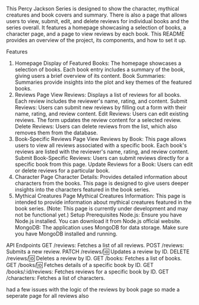 This Percy Jackson Series is designed to show the character, mythical creatures and book covers and summary. There is also a page that allows users to view, submit, edit, and delete reviews for individual books and the series overall. It features a homepage showcasing a selection of books, a character page, and a page to view reviews by each book. This README provides an overview of the project, its components, and how to set it up.

Features

1. Homepage
   Display of Featured Books: The homepage showcases a selection of books. Each book entry includes a summary of the book, giving users a brief overview of its content.
   Book Summaries: Summaries provide insights into the plot and key themes of the featured books.
2. Reviews Page
   View Reviews: Displays a list of reviews for all books. Each review includes the reviewer's name, rating, and content.
   Submit Reviews: Users can submit new reviews by filling out a form with their name, rating, and review content.
   Edit Reviews: Users can edit existing reviews. The form updates the review content for a selected review.
   Delete Reviews: Users can delete reviews from the list, which also removes them from the database.
3. Book-Specific Reviews Page
   View Reviews by Book: This page allows users to view all reviews associated with a specific book. Each book's reviews are listed with the reviewer's name, rating, and review content.
   Submit Book-Specific Reviews: Users can submit reviews directly for a specific book from this page.
   Update Reviews for a Book: Users can edit or delete reviews for a particular book.
4. Character Page
   Character Details: Provides detailed information about characters from the books. This page is designed to give users deeper insights into the characters featured in the book series.
5. Mythical Creatures Page
   Mythical Creatures Information: This page is intended to provide information about mythical creatures featured in the book series. (Note: This page is currently under development and may not be functional yet.)
   Setup
   Prerequisites
   Node.js: Ensure you have Node.js installed. You can download it from Node.js official website.
   MongoDB: The application uses MongoDB for data storage. Make sure you have MongoDB installed and running.

API Endpoints
GET /reviews: Fetches a list of all reviews.
POST /reviews: Submits a new review.
PATCH /reviews/:id: Updates a review by ID.
DELETE /reviews/:id: Deletes a review by ID.
GET /books: Fetches a list of books.
GET /books/:id: Fetches details of a specific book by ID.
GET /books/:id/reviews: Fetches reviews for a specific book by ID.
GET /characters: Fetches a list of characters.

had a few issues with the logic of the reviews by book page
so made a seperate page for all reviews also
